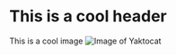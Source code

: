 # This is a cool header

This is a cool image 
![Image of Yaktocat](https://octodex.github.com/images/yaktocat.png)


